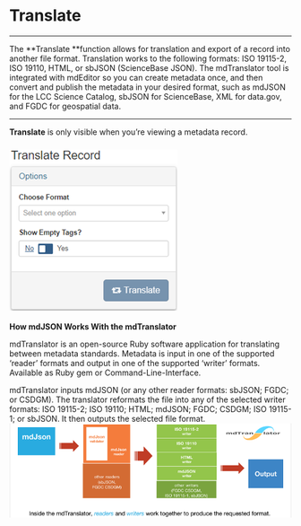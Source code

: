 # Translate

---

The **Translate **function allows for translation and export of a record into another file format. Translation works to the following formats: ISO 19115-2, ISO 19110, HTML, or sbJSON \(ScienceBase JSON\). The mdTranslator tool is integrated with mdEditor so you can create metadata once, and then convert and publish the metadata in your desired format, such as mdJSON for the LCC Science Catalog, sbJSON for ScienceBase, XML for data.gov, and FGDC for geospatial data.

---

 **Translate** is only visible when you’re viewing a metadata record.

### ![](/assets/translate_screenshot.png)

**How mdJSON Works With the mdTranslator**

mdTranslator is an open-source Ruby software application for translating between metadata standards. Metadata is input in one of the supported ‘reader’ formats and output in one of the supported ‘writer’ formats. Available as Ruby gem or Command-Line-Interface.

mdTranslator inputs mdJSON \(or any other reader formats: sbJSON; FGDC; or CSDGM\). The translator reformats the file into any of the selected writer formats: ISO 19115-2; ISO 19110; HTML; mdJSON; FGDC; CSDGM; ISO 19115-1; or sbJSON.  It then outputs the selected file format.![](/assets/translator_diagram.png)

